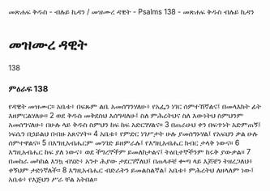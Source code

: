 ﻿
መጽሐፍ ቅዱስ - ብሉይ ኪዳን / መዝሙረ ዳዊት - Psalms 138 - መጽሐፍ ቅዱስ ብሉይ ኪዳን
# መዝሙረ ዳዊት
138
### ምዕራፍ 138
የዳዊት መዝሙር። 
 አቤቱ፥ በፍጹም ልቤ አመሰግንሃለሁ፥ የአፌን ነገር ሰምተኸኛልና፤ በመላእክት ፊት እዘምርልሃለሁ።
2  ወደ ቅዱስ መቅደስህ እሰግዳለሁ፤ ስለ ምሕረትህና ስለ እውነትህ ስምህንም አመሰግናለሁ፥ በሁሉ ላይ ቅዱስ ስምህን ከፍ ከፍ አድርገሃልና።
3  በጠራሁህ ቀን በፍጥነት አድምጠኝ፤ ነፍሴን በኃይልህ በብዙ አጸናሃት።
4  አቤቱ፥ የምድር ነገሥታት ሁሉ ያመሰግኑሃል፤ የአፍህን ቃል ሁሉ ሰምተዋልና።
5  በእግዚአብሔርም መንገድ ይዘምራሉ፤ የእግዚአብሔር ክብር ታላቅ ነውና።
6  እግዚአብሔር ከፍ ያለ ነውና፥ ወደ ችግረኞችም ይመለከታልና፤ ትዕቢተኞችንም ከሩቅ ያውቃል።
7  በመከራ መካከል እንኳ ብሄድ፥ አንተ ሕያው ታደርገኛለህ፤ በጠላቶቼ ቍጣ ላይ እጆቼን ትዘረጋለህ፥ ቀኝህም ታድነኛለች።
8  እግዚአብሔር ብድራትን ይመልስልኛል፤ አቤቱ፥ ምሕረትህ ለዘላለም ነው፤ አቤቱ፥ የእጅህን ሥራ ቸል አትበል። 

